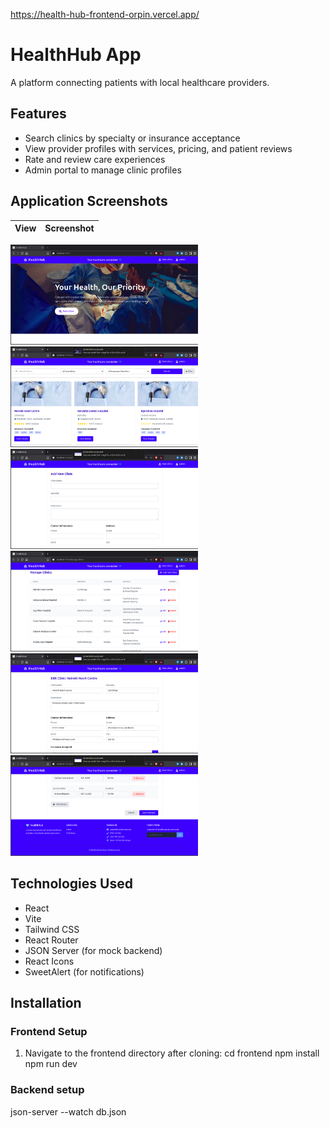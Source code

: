 

https://health-hub-frontend-orpin.vercel.app/
# HealthHub App

A platform connecting patients with local healthcare providers.

## Features

- Search clinics by specialty or insurance acceptance
- View provider profiles with services, pricing, and patient reviews
- Rate and review care experiences
- Admin portal to manage clinic profiles


## Application Screenshots

| View | Screenshot |
|------|------------|
<img src="public/images/Screenshot%20from%202025-04-24%2023-04-38.png" width="300"> 
<img src="public/images/Screenshot%20from%202025-04-24%2023-04-45.png" width="300"> 
<img src="public/images/Screenshot%20from%202025-04-24%2023-04-51.png" width="300"> 
<img src="public/images/Screenshot%20from%202025-04-24%2023-05-02.png" width="300"> 
<img src="public/images/Screenshot%20from%202025-04-24%2023-05-09.png" width="300"> 
<img src="public/images/Screenshot%20from%202025-04-24%2023-05-14.png" width="300"> 

## Technologies Used

- React
- Vite
- Tailwind CSS
- React Router
- JSON Server (for mock backend)
- React Icons
- SweetAlert (for notifications)

## Installation

### Frontend Setup

1. Navigate to the frontend directory after cloning:
   cd frontend
   npm install
   npm run dev
### Backend setup
json-server --watch db.json